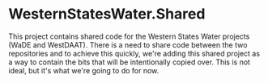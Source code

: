 # WesternStatesWater.Shared

This project contains shared code for the Western States Water projects (WaDE and WestDAAT). There is a need to share code between the two repositories and to achieve this quickly, we're adding this shared project as a way to contain the bits that will be intentionally copied over. This is not ideal, but it's what we're going to do for now.